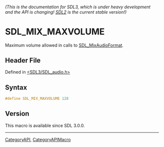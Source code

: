 ###### (This is the documentation for SDL3, which is under heavy development and the API is changing! [SDL2](https://wiki.libsdl.org/SDL2/) is the current stable version!)
# SDL_MIX_MAXVOLUME

Maximum volume allowed in calls to [SDL_MixAudioFormat](SDL_MixAudioFormat).

## Header File

Defined in [<SDL3/SDL_audio.h>](https://github.com/libsdl-org/SDL/blob/main/include/SDL3/SDL_audio.h)

## Syntax

```c
#define SDL_MIX_MAXVOLUME 128
```

## Version

This macro is available since SDL 3.0.0.

----
[CategoryAPI](CategoryAPI), [CategoryAPIMacro](CategoryAPIMacro)

